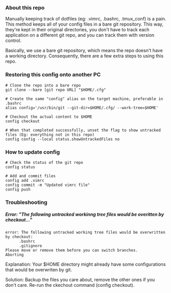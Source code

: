 ### About this repo
Manually keeping track of dotfiles (eg: .vimrc, .bashrc, .tmux_conf) is a pain. This method keeps all of your config files in a bare git repository. This way, they're kept in their original directories, you don't have to track each application on a different git repo, and you can track them with version control.

Basically, we use a bare git repository, which means the repo doesn't have a working directory. Consequently, there are a few extra steps to using this repo.

### Restoring this config onto another PC
    # Clone the repo into a bare repo
    git clone --bare [git repo URL] "$HOME/.cfg"
    
    # Create the same "config" alias on the target machine, preferable in .bashrc
    alias config='/usr/bin/git --git-dir=$HOME/.cfg/ --work-tree=$HOME'
    
    # Checkout the actual content to $HOME
    config checkout
    
    # When that completed successfully, unset the flag to show untracked files (Eg: everything not in this repo)
    config config --local status.showUntrackedFiles no
    
### How to update config
    # Check the status of the git repo
    config status
    
    # Add and commit files
    config add .vimrc
    config commit -m "Updated vimrc file"
    config push


### Troubleshooting
##### Error: "The following untracked workinng tree files would be overitten by checkout..." 

    error: The following untracked working tree files would be overwritten by checkout:
	      .bashrc
	      .gitignore
    Please move or remove them before you can switch branches.
    Aborting
    
Explanation: Your $HOME directory might already have some configurations that would be overwriten by git.

Solution: Backup the files you care about, remove the other ones if you don't care. Re-run the ckechout command (config checkout). 
